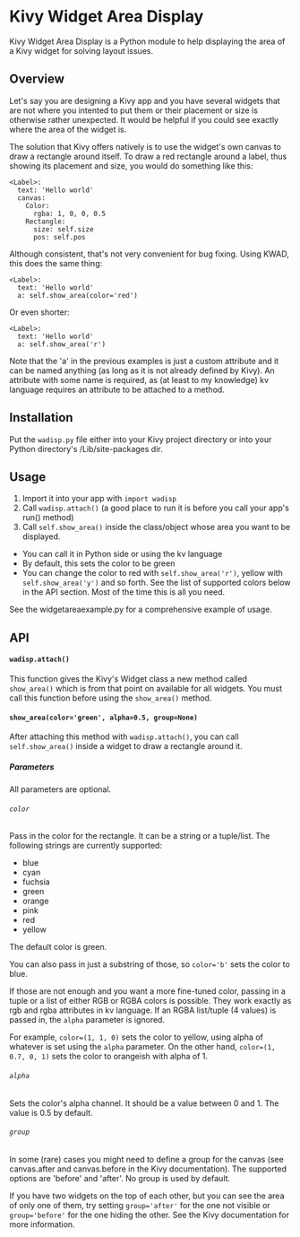 # Kivy Widget Area Display

Kivy Widget Area Display is a Python module to help displaying the area of a Kivy widget for solving layout issues.

## Overview

Let's say you are designing a Kivy app and you have several widgets that are not where you intented to put them or their placement or size is otherwise rather unexpected. It would be helpful if you could see exactly where the area of the widget is.

The solution that Kivy offers natively is to use the widget's own canvas to draw a rectangle around itself. To draw a red rectangle around a label, thus showing its placement and size, you would do something like this:

```
<Label>:
  text: 'Hello world'
  canvas:
    Color:
      rgba: 1, 0, 0, 0.5
    Rectangle:
      size: self.size
      pos: self.pos
```

Although consistent, that's not very convenient for bug fixing.
Using KWAD, this does the same thing:

```
<Label>:
  text: 'Hello world'
  a: self.show_area(color='red')
```

Or even shorter:

```
<Label>:
  text: 'Hello world'
  a: self.show_area('r')
```

Note that the 'a' in the previous examples is just a custom attribute and it can be named anything (as long as it is not already defined by Kivy). An attribute with some name is required, as (at least to my knowledge) kv language requires an attribute to be attached to a method.

## Installation

Put the `wadisp.py` file either into your Kivy project directory or into your Python directory's /Lib/site-packages dir.

## Usage

1. Import it into your app with `import wadisp`
2. Call `wadisp.attach()` (a good place to run it is before you call your app's run() method)
3. Call `self.show_area()` inside the class/object whose area you want to be displayed.
  * You can call it in Python side or using the kv language
  * By default, this sets the color to be green
  * You can change the color to red with `self.show_area('r')`, yellow with `self.show_area('y')` and so forth. See the list of supported colors below in the API section. Most of the time this is all you need.

See the widgetareaexample.py for a comprehensive example of usage.

## API

#### `wadisp.attach()`

This function gives the Kivy's Widget class a new method called `show_area()` which is from that point on available for all widgets. You must call this function before using the `show_area()` method.

#### `show_area(color='green', alpha=0.5, group=None)`

After attaching this method with `wadisp.attach()`, you can call `self.show_area()` inside a widget to draw a rectangle around it.

##### Parameters

All parameters are optional.

###### `color`

Pass in the color for the rectangle. It can be a string or a tuple/list. The following strings are currently supported:
* blue
* cyan
* fuchsia
* green
* orange
* pink
* red
* yellow

The default color is green.

You can also pass in just a substring of those, so `color='b'` sets the color to blue.

If those are not enough and you want a more fine-tuned color, passing in a tuple or a list of either RGB or RGBA colors is possible. They work exactly as rgb and rgba attributes in kv language. If an RGBA list/tuple (4 values) is passed in, the `alpha` parameter is ignored.

For example, `color=(1, 1, 0)` sets the color to yellow, using alpha of whatever is set using the `alpha` parameter. On the other hand, `color=(1, 0.7, 0, 1)` sets the color to orangeish with alpha of 1. 

###### `alpha`

Sets the color's alpha channel. It should be a value between 0 and 1. The value is 0.5 by default.

###### `group`

In some (rare) cases you might need to define a group for the canvas (see canvas.after and canvas.before in the Kivy documentation). The supported options are 'before' and 'after'. No group is used by default.

If you have two widgets on the top of each other, but you can see the area of only one of them, try setting `group='after'` for the one not visible or `group='before'` for the one hiding the other. See the Kivy documentation for more information.

